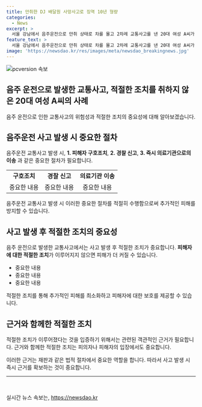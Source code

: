 ```yaml
---
title: 만취한 DJ 배달원 사망사고로 징역 10년 형량
categories:
  - News
excerpt: >
  서울 강남에서 음주운전으로 만취 상태로 차를 몰고 2차례 교통사고를 낸 20대 여성 A씨가 배달원을 치어 사망시켜 징역 10년 선고를 받았다. 법원은 음주운전의 과실을 강조하며 사망은 과실범이지만 음주운전은 고의범과 유사한 책임이라고 판단했다. 또한 A씨는 사고 후 적절한 구호조치를 하지 않아 유죄로 인정받았으며, 법정 진술이 변조 의심에 휘말렸다. 1차 사고 후 피해자를 방치하고, 2차 사고 직후에도 구호조치를 하지 않은 A씨의 책임이 인정되었다. (150자)
feature_text: >
  서울 강남에서 음주운전으로 만취 상태로 차를 몰고 2차례 교통사고를 낸 20대 여성 A씨가 배달원을 치어 사망시켜 징역 10년 선고를 받았다. 법원은 음주운전의 과실을 강조하며 사망은 과실범이지만 음주운전은 고의범과 유사한 책임이라고 판단했다. 또한 A씨는 사고 후 적절한 구호조치를 하지 않아 유죄로 인정받았으며, 법정 진술이 변조 의심에 휘말렸다. 1차 사고 후 피해자를 방치하고, 2차 사고 직후에도 구호조치를 하지 않은 A씨의 책임이 인정되었다. (150자)
image: 'https://newsdao.kr/res/images/meta/newsdao_breakingnews.jpg'
---
```


<p><img src="https://newsdao.kr/res/images/meta/newsdao_breakingnews.jpg" alt="pcversion 속보" /></p>

<h2 data-ke-size="size26">음주 운전으로 발생한 교통사고, 적절한 조치를 취하지 않은 20대 여성 A씨의 사례</h2>

<p data-ke-size="size16">음주 운전으로 인한 교통사고의 위험성과 적절한 조치의 중요성에 대해 알아보겠습니다.</p>

<h2 data-ke-size="size24">음주운전 사고 발생 시 중요한 절차</h2>

<p data-ke-size="size16">음주운전 교통사고 발생 시, <b>1. 피해자 구호조치</b>, <b>2. 경찰 신고</b>, <b>3. 즉시 의료기관으로의 이송</b> 과 같은 중요한 절차가 필요합니다.</p>

<table>
    <tr>
        <td style="text-align: center; height: 17px;"><b>구호조치</b></td>
        <td style="text-align: center; height: 17px;"><b>경찰 신고</b></td>
        <td style="text-align: center; height: 17px;"><b>의료기관 이송</b></td>
    </tr>
    <tr>
        <td style="text-align: center;">중요한 내용</td>
        <td style="text-align: center;">중요한 내용</td>
        <td style="text-align: center;">중요한 내용</td>
    </tr>
</table>

<p data-ke-size="size16">음주운전 교통사고 발생 시 이러한 중요한 절차를 적절히 수행함으로써 추가적인 피해를 방지할 수 있습니다.</p>

<h2 data-ke-size="size24">사고 발생 후 적절한 조치의 중요성</h2>

<p data-ke-size="size16">음주 운전으로 발생한 교통사고에서는 사고 발생 후 적절한 조치가 중요합니다. <b>피해자에 대한 적절한 조치</b>가 이루어지지 않으면 피해가 더 커질 수 있습니다.</p>

<ul>
    <li>중요한 내용</li>
    <li>중요한 내용</li>
    <li>중요한 내용</li>
</ul>

<p data-ke-size="size16">적절한 조치를 통해 추가적인 피해를 최소화하고 피해자에 대한 보호를 제공할 수 있습니다.</p>

<h2 data-ke-size="size24">근거와 함께한 적절한 조치</h2>

<p data-ke-size="size16">적절한 조치가 이루어졌다는 것을 입증하기 위해서는 관련된 객관적인 근거가 필요합니다. 근거와 함께한 적절한 조치는 피의자나 피해자의 입장에서도 중요합니다.</p>

<p data-ke-size="size16">이러한 근거는 재판과 같은 법적 절차에서 중요한 역할을 합니다. 따라서 사고 발생 시 즉시 근거를 확보하는 것이 중요합니다.</p>

<hr>

<p data-ke-size="size16">&nbsp;</p>
실시간 뉴스 속보는, <a href="https://newsdao.kr" rel="dofollow">https://newsdao.kr</a>


